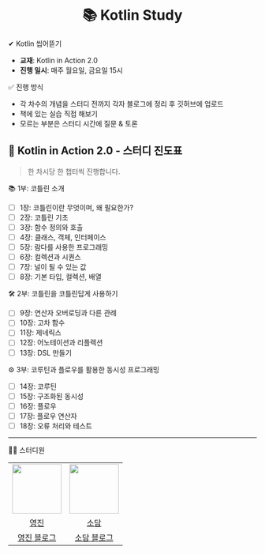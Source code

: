 <div align="center">

# 📚 Kotlin Study

</div>

✔ Kotlin 씹어뜯기

- **교재**: Kotlin in Action 2.0
- **진행 일시**: 매주 월요일, 금요일 15시

✅ 진행 방식
- 각 차수의 개념을 스터디 전까지 각자 블로그에 정리 후 깃허브에 업로드
- 책에 있는 실습 직접 해보기
- 모르는 부분은 스터디 시간에 질문 & 토론

## 📖 Kotlin in Action 2.0 - 스터디 진도표
> 한 차시당 한 챕터씩 진행합니다.

📚 1부: 코틀린 소개
- [ ] 1장: 코틀린이란 무엇이며, 왜 필요한가?
- [ ] 2장: 코틀린 기초
- [ ] 3장: 함수 정의와 호출
- [ ] 4장: 클래스, 객체, 인터페이스
- [ ] 5장: 람다를 사용한 프로그래밍
- [ ] 6장: 컬렉션과 시퀀스
- [ ] 7장: 널이 될 수 있는 값
- [ ] 8장: 기본 타입, 컬렉션, 배열

🛠️ 2부: 코틀린을 코틀린답게 사용하기
- [ ] 9장: 연산자 오버로딩과 다른 관례
- [ ] 10장: 고차 함수
- [ ] 11장: 제네릭스
- [ ] 12장: 어노테이션과 리플렉션
- [ ] 13장: DSL 만들기

⚙️ 3부: 코루틴과 플로우를 활용한 동시성 프로그래밍
- [ ] 14장: 코루틴
- [ ] 15장: 구조화된 동시성
- [ ] 16장: 플로우
- [ ] 17장: 플로우 연산자
- [ ] 18장: 오류 처리와 테스트

---

👩‍💻 스터디원

<table align="center">
<tr align="center">
<td><img src="https://avatars.githubusercontent.com/u/156926628?v=4" width="100"></td>
<td><img src="https://avatars.githubusercontent.com/u/156926628?v=4" width="100"></td>
</tr>

<tr align="center">
<td><a href="https://github.com/J0725">영진</a></td>
<td><a href="https://github.com/sodam2z">소담</a></td>
</tr>

<tr align="center">
<td><a href="https://velog.io/@younjin_02/posts">영진 블로그</a></td>
<td><a href="https://velog.io/@sodam2z/posts">소담 블로그</a></td>
</tr>
</table>
